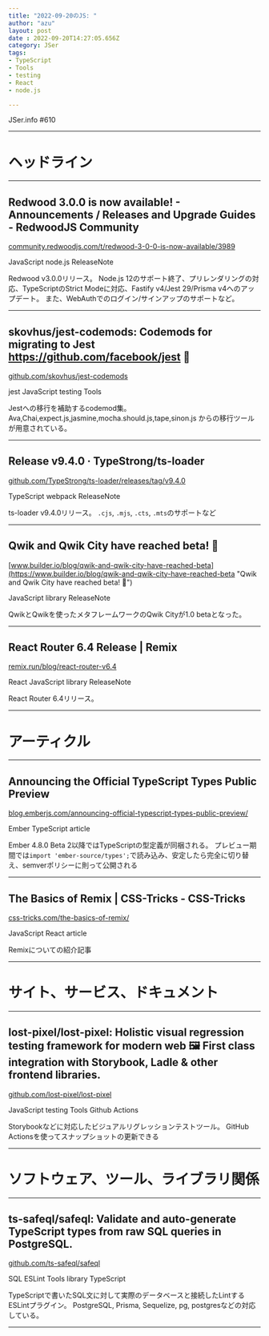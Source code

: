 ```yaml
---
title: "2022-09-20のJS: "
author: "azu"
layout: post
date : 2022-09-20T14:27:05.656Z
category: JSer
tags:
- TypeScript
- Tools
- testing
- React
- node.js

---
```


JSer.info #610

----

<h1 class="site-genre">ヘッドライン</h1>

----

## Redwood 3.0.0 is now available! - Announcements / Releases and Upgrade Guides - RedwoodJS Community
[community.redwoodjs.com/t/redwood-3-0-0-is-now-available/3989](https://community.redwoodjs.com/t/redwood-3-0-0-is-now-available/3989 "Redwood 3.0.0 is now available! - Announcements / Releases and Upgrade Guides - RedwoodJS Community")
<p class="jser-tags jser-tag-icon"><span class="jser-tag">JavaScript</span> <span class="jser-tag">node.js</span> <span class="jser-tag">ReleaseNote</span></p>

Redwood v3.0.0リリース。
Node.js 12のサポート終了、プリレンダリングの対応、TypeScriptのStrict Modeに対応、Fastify v4/Jest 29/Prisma v4へのアップデート。
また、WebAuthでのログイン/サインアップのサポートなど。


----

## skovhus/jest-codemods: Codemods for migrating to Jest https://github.com/facebook/jest 👾
[github.com/skovhus/jest-codemods](https://github.com/skovhus/jest-codemods "skovhus/jest-codemods: Codemods for migrating to Jest https://github.com/facebook/jest 👾")
<p class="jser-tags jser-tag-icon"><span class="jser-tag">jest</span> <span class="jser-tag">JavaScript</span> <span class="jser-tag">testing</span> <span class="jser-tag">Tools</span></p>

Jestへの移行を補助するcodemod集。
Ava,Chai,expect.js,jasmine,mocha.should.js,tape,sinon.js からの移行ツールが用意されている。


----

## Release v9.4.0 · TypeStrong/ts-loader
[github.com/TypeStrong/ts-loader/releases/tag/v9.4.0](https://github.com/TypeStrong/ts-loader/releases/tag/v9.4.0 "Release v9.4.0 · TypeStrong/ts-loader")
<p class="jser-tags jser-tag-icon"><span class="jser-tag">TypeScript</span> <span class="jser-tag">webpack</span> <span class="jser-tag">ReleaseNote</span></p>

ts-loader v9.4.0リリース。
`.cjs`, `.mjs`, `.cts`, `.mts`のサポートなど


----

## Qwik and Qwik City have reached beta! 🎉
[www.builder.io/blog/qwik-and-qwik-city-have-reached-beta](https://www.builder.io/blog/qwik-and-qwik-city-have-reached-beta "Qwik and Qwik City have reached beta! 🎉")
<p class="jser-tags jser-tag-icon"><span class="jser-tag">JavaScript</span> <span class="jser-tag">library</span> <span class="jser-tag">ReleaseNote</span></p>

QwikとQwikを使ったメタフレームワークのQwik Cityが1.0 betaとなった。


----

## React Router 6.4 Release | Remix
[remix.run/blog/react-router-v6.4](https://remix.run/blog/react-router-v6.4 "React Router 6.4 Release | Remix")
<p class="jser-tags jser-tag-icon"><span class="jser-tag">React</span> <span class="jser-tag">JavaScript</span> <span class="jser-tag">library</span> <span class="jser-tag">ReleaseNote</span></p>

React Router 6.4リリース。


----
<h1 class="site-genre">アーティクル</h1>

----

## Announcing the Official TypeScript Types Public Preview
[blog.emberjs.com/announcing-official-typescript-types-public-preview/](https://blog.emberjs.com/announcing-official-typescript-types-public-preview/ "Announcing the Official TypeScript Types Public Preview")
<p class="jser-tags jser-tag-icon"><span class="jser-tag">Ember</span> <span class="jser-tag">TypeScript</span> <span class="jser-tag">article</span></p>

Ember 4.8.0 Beta 2以降ではTypeScriptの型定義が同梱される。
プレビュー期間では`import 'ember-source/types';`で読み込み、安定したら完全に切り替え、semverポリシーに則って公開される


----

## The Basics of Remix | CSS-Tricks - CSS-Tricks
[css-tricks.com/the-basics-of-remix/](https://css-tricks.com/the-basics-of-remix/ "The Basics of Remix | CSS-Tricks - CSS-Tricks")
<p class="jser-tags jser-tag-icon"><span class="jser-tag">JavaScript</span> <span class="jser-tag">React</span> <span class="jser-tag">article</span></p>

Remixについての紹介記事


----
<h1 class="site-genre">サイト、サービス、ドキュメント</h1>

----

## lost-pixel/lost-pixel: Holistic visual regression testing framework for modern web 🖼 First class integration with Storybook, Ladle &amp; other frontend libraries.
[github.com/lost-pixel/lost-pixel](https://github.com/lost-pixel/lost-pixel "lost-pixel/lost-pixel: Holistic visual regression testing framework for modern web 🖼 First class integration with Storybook, Ladle &amp; other frontend libraries.")
<p class="jser-tags jser-tag-icon"><span class="jser-tag">JavaScript</span> <span class="jser-tag">testing</span> <span class="jser-tag">Tools</span> <span class="jser-tag">Github</span> <span class="jser-tag">Actions</span></p>

Storybookなどに対応したビジュアルリグレッションテストツール。
GitHub Actionsを使ってスナップショットの更新できる


----
<h1 class="site-genre">ソフトウェア、ツール、ライブラリ関係</h1>

----

## ts-safeql/safeql: Validate and auto-generate TypeScript types from raw SQL queries in PostgreSQL.
[github.com/ts-safeql/safeql](https://github.com/ts-safeql/safeql "ts-safeql/safeql: Validate and auto-generate TypeScript types from raw SQL queries in PostgreSQL.")
<p class="jser-tags jser-tag-icon"><span class="jser-tag">SQL</span> <span class="jser-tag">ESLint</span> <span class="jser-tag">Tools</span> <span class="jser-tag">library</span> <span class="jser-tag">TypeScript</span></p>

TypeScriptで書いたSQL文に対して実際のデータベースと接続したLintするESLintプラグイン。
PostgreSQL, Prisma, Sequelize, pg, postgresなどの対応している。


----
